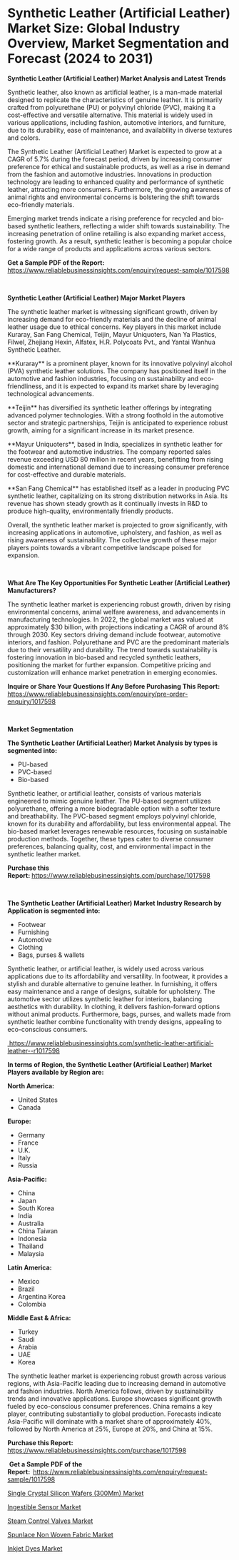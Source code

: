 <p><h1>Synthetic Leather (Artificial Leather) Market Size: Global Industry Overview, Market Segmentation and Forecast (2024 to 2031)</h1></p><p><strong>Synthetic Leather (Artificial Leather) Market Analysis and Latest Trends</strong></p>
<p><p>Synthetic leather, also known as artificial leather, is a man-made material designed to replicate the characteristics of genuine leather. It is primarily crafted from polyurethane (PU) or polyvinyl chloride (PVC), making it a cost-effective and versatile alternative. This material is widely used in various applications, including fashion, automotive interiors, and furniture, due to its durability, ease of maintenance, and availability in diverse textures and colors.</p><p>The Synthetic Leather (Artificial Leather) Market is expected to grow at a CAGR of 5.7% during the forecast period, driven by increasing consumer preference for ethical and sustainable products, as well as a rise in demand from the fashion and automotive industries. Innovations in production technology are leading to enhanced quality and performance of synthetic leather, attracting more consumers. Furthermore, the growing awareness of animal rights and environmental concerns is bolstering the shift towards eco-friendly materials.</p><p>Emerging market trends indicate a rising preference for recycled and bio-based synthetic leathers, reflecting a wider shift towards sustainability. The increasing penetration of online retailing is also expanding market access, fostering growth. As a result, synthetic leather is becoming a popular choice for a wide range of products and applications across various sectors.</p></p>
<p><strong>Get a Sample PDF of the Report:&nbsp;</strong> <a href="https://www.reliablebusinessinsights.com/enquiry/request-sample/1017598">https://www.reliablebusinessinsights.com/enquiry/request-sample/1017598</a></p>
<p>&nbsp;</p>
<p><strong>Synthetic Leather (Artificial Leather) Major Market Players</strong></p>
<p><p>The synthetic leather market is witnessing significant growth, driven by increasing demand for eco-friendly materials and the decline of animal leather usage due to ethical concerns. Key players in this market include Kuraray, San Fang Chemical, Teijin, Mayur Uniquoters, Nan Ya Plastics, Filwel, Zhejiang Hexin, Alfatex, H.R. Polycoats Pvt., and Yantai Wanhua Synthetic Leather.</p><p>**Kuraray** is a prominent player, known for its innovative polyvinyl alcohol (PVA) synthetic leather solutions. The company has positioned itself in the automotive and fashion industries, focusing on sustainability and eco-friendliness, and it is expected to expand its market share by leveraging technological advancements.</p><p>**Teijin** has diversified its synthetic leather offerings by integrating advanced polymer technologies. With a strong foothold in the automotive sector and strategic partnerships, Teijin is anticipated to experience robust growth, aiming for a significant increase in its market presence.</p><p>**Mayur Uniquoters**, based in India, specializes in synthetic leather for the footwear and automotive industries. The company reported sales revenue exceeding USD 80 million in recent years, benefitting from rising domestic and international demand due to increasing consumer preference for cost-effective and durable materials.</p><p>**San Fang Chemical** has established itself as a leader in producing PVC synthetic leather, capitalizing on its strong distribution networks in Asia. Its revenue has shown steady growth as it continually invests in R&D to produce high-quality, environmentally friendly products.</p><p>Overall, the synthetic leather market is projected to grow significantly, with increasing applications in automotive, upholstery, and fashion, as well as rising awareness of sustainability. The collective growth of these major players points towards a vibrant competitive landscape poised for expansion.</p></p>
<p>&nbsp;</p>
<p><strong>What Are The Key Opportunities For Synthetic Leather (Artificial Leather) Manufacturers?</strong></p>
<p><p>The synthetic leather market is experiencing robust growth, driven by rising environmental concerns, animal welfare awareness, and advancements in manufacturing technologies. In 2022, the global market was valued at approximately $30 billion, with projections indicating a CAGR of around 8% through 2030. Key sectors driving demand include footwear, automotive interiors, and fashion. Polyurethane and PVC are the predominant materials due to their versatility and durability. The trend towards sustainability is fostering innovation in bio-based and recycled synthetic leathers, positioning the market for further expansion. Competitive pricing and customization will enhance market penetration in emerging economies.</p></p>
<p><strong>Inquire or Share Your Questions If Any Before Purchasing This Report:</strong> <a href="https://www.reliablebusinessinsights.com/enquiry/pre-order-enquiry/1017598">https://www.reliablebusinessinsights.com/enquiry/pre-order-enquiry/1017598</a></p>
<p>&nbsp;</p>
<p><strong>Market Segmentation</strong></p>
<p><strong>The Synthetic Leather (Artificial Leather) Market Analysis by types is segmented into:</strong></p>
<p><ul><li>PU-based</li><li>PVC-based</li><li>Bio-based</li></ul></p>
<p><p>Synthetic leather, or artificial leather, consists of various materials engineered to mimic genuine leather. The PU-based segment utilizes polyurethane, offering a more biodegradable option with a softer texture and breathability. The PVC-based segment employs polyvinyl chloride, known for its durability and affordability, but less environmental appeal. The bio-based market leverages renewable resources, focusing on sustainable production methods. Together, these types cater to diverse consumer preferences, balancing quality, cost, and environmental impact in the synthetic leather market.</p></p>
<p><strong>Purchase this Report:&nbsp;</strong><a href="https://www.reliablebusinessinsights.com/purchase/1017598">https://www.reliablebusinessinsights.com/purchase/1017598</a></p>
<p>&nbsp;</p>
<p><strong>The Synthetic Leather (Artificial Leather) Market Industry Research by Application is segmented into:</strong></p>
<p><ul><li>Footwear</li><li>Furnishing</li><li>Automotive</li><li>Clothing</li><li>Bags, purses & wallets</li></ul></p>
<p><p>Synthetic leather, or artificial leather, is widely used across various applications due to its affordability and versatility. In footwear, it provides a stylish and durable alternative to genuine leather. In furnishing, it offers easy maintenance and a range of designs, suitable for upholstery. The automotive sector utilizes synthetic leather for interiors, balancing aesthetics with durability. In clothing, it delivers fashion-forward options without animal products. Furthermore, bags, purses, and wallets made from synthetic leather combine functionality with trendy designs, appealing to eco-conscious consumers.</p></p>
<p><a href="https://www.reliablebusinessinsights.com/synthetic-leather-artificial-leather--r1017598">&nbsp;https://www.reliablebusinessinsights.com/synthetic-leather-artificial-leather--r1017598</a></p>
<p><strong>In terms of Region, the Synthetic Leather (Artificial Leather) Market Players available by Region are:</strong></p>
<p>
    <p> <strong> North America: </strong>
        <ul>
            <li>United States</li>
            <li>Canada</li>
        </ul>
        </p> 
    <p> <strong> Europe: </strong>
        <ul>
            <li>Germany</li>
            <li>France</li>
            <li>U.K.</li>
            <li>Italy</li>
            <li>Russia</li>
        </ul>
        </p> 
    <p> <strong> Asia-Pacific: </strong>
        <ul>
            <li>China</li>
            <li>Japan</li>
            <li>South Korea</li>
            <li>India</li>
            <li>Australia</li>
            <li>China Taiwan</li>
            <li>Indonesia</li>
            <li>Thailand</li>
            <li>Malaysia</li>
        </ul>
        </p> 
    <p> <strong> Latin America: </strong>
        <ul>
            <li>Mexico</li>
            <li>Brazil</li>
            <li>Argentina Korea</li>
            <li>Colombia</li>
        </ul>
        </p> 
    <p> <strong> Middle East & Africa: </strong>
        <ul>
            <li>Turkey</li>
            <li>Saudi</li>
            <li>Arabia</li>
            <li>UAE</li>
            <li>Korea</li>
        </ul>
    </p>
    </p>
<p><p>The synthetic leather market is experiencing robust growth across various regions, with Asia-Pacific leading due to increasing demand in automotive and fashion industries. North America follows, driven by sustainability trends and innovative applications. Europe showcases significant growth fueled by eco-conscious consumer preferences. China remains a key player, contributing substantially to global production. Forecasts indicate Asia-Pacific will dominate with a market share of approximately 40%, followed by North America at 25%, Europe at 20%, and China at 15%.</p></p>
<p><strong>Purchase this Report: </strong><a href="https://www.reliablebusinessinsights.com/purchase/1017598">https://www.reliablebusinessinsights.com/purchase/1017598</a></p>
<p>&nbsp;<strong>Get a Sample PDF of the Report:&nbsp;&nbsp;</strong><a href="https://www.reliablebusinessinsights.com/enquiry/request-sample/1017598">https://www.reliablebusinessinsights.com/enquiry/request-sample/1017598</a></p>
<p><strong></strong></p>
<p><p><a href="https://github.com/michaelhall412/Market-Research-Report-List-1/blob/main/single-crystal-silicon-wafers-300mm-market.md">Single Crystal Silicon Wafers (300Mm) Market</a></p><p><a href="https://github.com/aiko92han/Market-Research-Report-List-1/blob/main/ingestible-sensor-market.md">Ingestible Sensor Market</a></p><p><a href="https://medium.com/@perrin7364/steam-control-valves-market-trends-and-regional-insights-forecasted-for-period-from-2024-to-2031-90dff2ee80ff">Steam Control Valves Market</a></p><p><a href="https://www.linkedin.com/pulse/spunlace-non-woven-fabric-market-share-size-trends-industry-8umof?trackingId=1iW0QbcxQFykgPoaT6tL4w%3D%3D">Spunlace Non Woven Fabric Market</a></p><p><a href="https://www.linkedin.com/pulse/global-perspectives-inkjet-dyes-market-trends-forecast-2024-fnwuf?trackingId=QcUrjhzjT22rQyozHOpglQ%3D%3D">Inkjet Dyes Market</a></p></p>